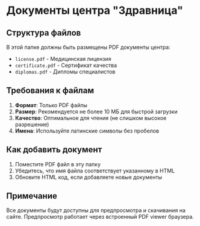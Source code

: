 # Документы центра "Здравница"

## Структура файлов

В этой папке должны быть размещены PDF документы центра:

- `license.pdf` - Медицинская лицензия
- `certificate.pdf` - Сертификат качества  
- `diplomas.pdf` - Дипломы специалистов

## Требования к файлам

1. **Формат**: Только PDF файлы
2. **Размер**: Рекомендуется не более 10 МБ для быстрой загрузки
3. **Качество**: Оптимальное для чтения (не слишком высокое разрешение)
4. **Имена**: Используйте латинские символы без пробелов

## Как добавить документ

1. Поместите PDF файл в эту папку
2. Убедитесь, что имя файла соответствует указанному в HTML
3. Обновите HTML код, если добавляете новые документы

## Примечание

Все документы будут доступны для предпросмотра и скачивания на сайте.
Предпросмотр работает через встроенный PDF viewer браузера.
